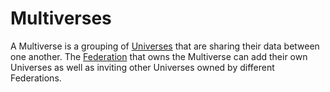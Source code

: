 # Multiverses

A Multiverse is a grouping of [Universes](universes.md) that are sharing their data between one another. The [Federation](federations.md) that owns the Multiverse can add their own Universes as well as inviting other Universes owned by different Federations.
